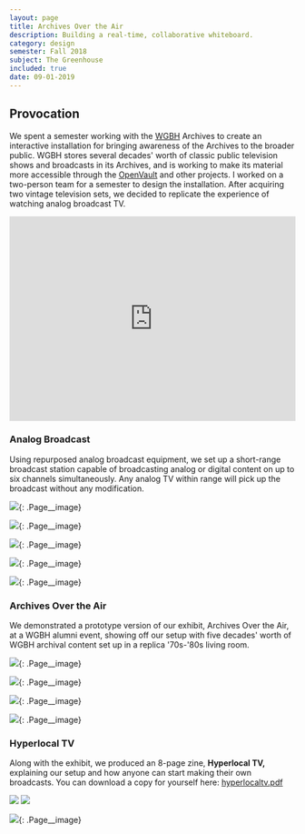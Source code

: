 ```yaml
---
layout: page
title: Archives Over the Air
description: Building a real-time, collaborative whiteboard.
category: design
semester: Fall 2018
subject: The Greenhouse
included: true
date: 09-01-2019
---
```


## Provocation

We spent a semester working with the [WGBH](https://www.wgbh.org/) Archives to create an interactive installation for bringing awareness of the Archives to the broader public. WGBH stores several decades' worth of classic public television shows and broadcasts in its Archives, and is working to make its material more accessible through the [OpenVault](http://openvault.wgbh.org/) and other projects. I worked on a two-person team for a semester to design the installation. After acquiring two vintage television sets, we decided to replicate the experience of watching analog broadcast TV.

<iframe style="width: 100%;" src="https://player.vimeo.com/video/280783339" width="640" height="360" frameborder="0" allow="autoplay; fullscreen" allowfullscreen></iframe>

### Analog Broadcast

Using repurposed analog broadcast equipment, we set up a short-range broadcast station capable of broadcasting analog or digital content on up to six channels simultaneously. Any analog TV within range will pick up the broadcast without any modification.

![](/images/archives/pic1.jpg){: .Page__image}

![](/images/archives/pic2.jpg){: .Page__image}

![](/images/archives/pic3.jpg){: .Page__image}

![](/images/archives/pic4.jpg){: .Page__image}

![](/images/archives/pic5.jpg){: .Page__image}

### Archives Over the Air

We demonstrated a prototype version of our exhibit, Archives Over the Air, at a WGBH alumni event, showing off our setup with five decades' worth of WGBH archival content set up in a replica '70s-'80s living room.

![](/images/archives/pic6.jpg){: .Page__image}

![](/images/archives/pic7.jpg){: .Page__image}

![](/images/archives/pic8.jpg){: .Page__image}

![](/images/archives/pic9.jpg){: .Page__image}

### Hyperlocal TV

Along with the exhibit, we produced an 8-page zine, **Hyperlocal TV,** explaining our setup and how anyone can start making their own broadcasts. You can download a copy for yourself here: [hyperlocaltv.pdf](/assets/hyperlocaltv.pdf)

<div class="Page__image-row">
    <img class="Page__image-6" src="/images/archives/pic10.png">
    <img class="Page__image-6" src="/images/archives/pic11.png">
</div>

![](/images/archives/pic12.jpg){: .Page__image}
